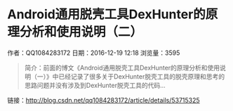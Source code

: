 # Android通用脱壳工具DexHunter的原理分析和使用说明（二）
作者：QQ1084283172
日期：2016-12-19 12:18
浏览量：3595
> 简介：前面的博文《Android通用脱壳工具DexHunter的原理分析和使用说明（一）》中已经记录了很多关于DexHunter脱壳工具的脱壳原理和思考的思路问题并没有涉及到DexHunter脱壳工具的代码...

 链接：http://blog.csdn.net/qq1084283172/article/details/53715325
